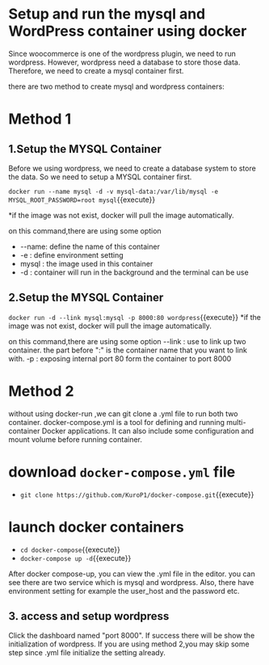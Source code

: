 # Setup and run the mysql and WordPress container using docker
Since woocommerce is one of the wordpress plugin, we need to run wordpress. However, wordpress need a database to store those data. Therefore, we need to create a mysql container first.

there are two method to create mysql and wordpress containers:
# Method 1
## 1.Setup the MYSQL Container

Before we using wordpress, we need to create a database system to store the data. So we need to setup a MYSQL container first.

`docker run --name mysql -d -v mysql-data:/var/lib/mysql -e MYSQL_ROOT_PASSWORD=root mysql`{{execute}}

*if the image was not exist, docker will pull the image automatically.

on this command,there are using some option
- --name: define the name of this container
- -e : define environment setting
- mysql : the image used in this container
- -d : container will run in the background and the terminal can be use

## 2.Setup the MYSQL Container

`docker run -d --link mysql:mysql -p 8000:80 wordpress`{{execute}}
*if the image was not exist, docker will pull the image automatically.

on this command,there are using some option
--link : use to link up two container. the part before ":" is the container name that you want to link with.
-p : exposing internal port 80 form the container to port 8000

# Method 2
without using docker-run ,we can git clone a .yml file to run both two container.
docker-compose.yml is a tool for defining and running multi-container Docker applications. It can also include some configuration and mount volume before running container.

#  download `docker-compose.yml` file
- `git clone https://github.com/KuroP1/docker-compose.git`{{execute}}

#  launch docker containers
- `cd docker-compose`{{execute}}
- `docker-compose up -d`{{execute}}

After docker compose-up, you can view the .yml file in the editor. you can see there are two service which is mysql and wordpress. Also, there have environment setting for example the user_host and the password etc. 

## 3. access and setup wordpress
Click the dashboard named "port 8000". If success there will be show the initialization of wordpress. If you are using method 2,you may skip some step since .yml file initialize the setting already.
